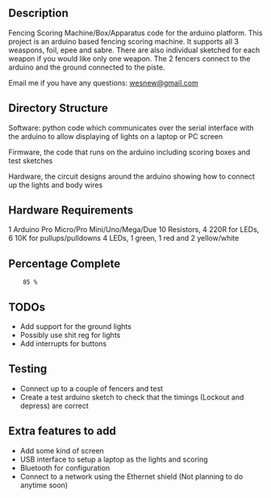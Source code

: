  Description
-------------------------------------------------------------------------------
Fencing Scoring Machine/Box/Apparatus code for the arduino platform.
This project is an arduino based fencing scoring machine. It supports all 3
weaspons, foil, epee and sabre. There are also individual sketched for each
weapon if you would like only one weapon. The 2 fencers connect to the arduino
and the ground connected to the piste.

Email me if you have any questions: wesnew@gmail.com

 Directory Structure
-------------------------------------------------------------------------------
Software: python code which communicates over the serial interface with the
arduino to allow displaying of lights on a laptop or PC screen

Firmware, the code that runs on the arduino including scoring boxes and test
sketches

Hardware, the circuit designs around the arduino showing how to connect up the
lights and body wires



 Hardware Requirements
-------------------------------------------------------------------------------
1 Arduino Pro Micro/Pro Mini/Uno/Mega/Due
10 Resistors, 4 220R for LEDs, 6 10K for pullups/pulldowns
4 LEDs, 1 green, 1 red and 2 yellow/white


 Percentage Complete
-------------------------------------------------------------------------------
        
        85 %



 TODOs
-------------------------------------------------------------------------------
 - Add support for the ground lights
 - Possibly use shit reg for lights
 - Add interrupts for buttons


 Testing
-------------------------------------------------------------------------------
 - Connect up to a couple of fencers and test
 - Create a test arduino sketch to check that the timings (Lockout and depress)
   are correct


 Extra features to add
-------------------------------------------------------------------------------
 - Add some kind of screen
 - USB interface to setup a laptop as the lights and scoring
 - Bluetooth for configuration
 - Connect to a network using the Ethernet shield (Not planning to do anytime soon)
